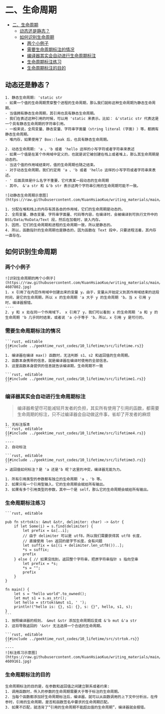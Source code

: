 # 二、生命周期

<!--ts-->
* [二、生命周期](#二生命周期)
   * [动态还是静态？](#动态还是静态)
   * [如何识别生命周期](#如何识别生命周期)
      * [两个小例子](#两个小例子)
      * [需要生命周期标注的情况](#需要生命周期标注的情况)
      * [编译器其实会自动进行生命周期标注](#编译器其实会自动进行生命周期标注)
      * [生命周期标注练习](#生命周期标注练习)
      * [生命周期标注的目的](#生命周期标注的目的)

<!-- Created by https://github.com/ekalinin/github-markdown-toc -->
<!-- Added by: runner, at: Mon Oct 10 08:45:15 UTC 2022 -->

<!--te-->

## 动态还是静态？

~~~admonish info title='动态/静态生命周期定义与表示方式' collapsible=true
1. 静态生命周期: 'static str
- 如果一个值的生命周期贯穿整个进程的生命周期，那么我们就称这种生命周期为静态生命周期。
- 当值拥有静态生命周期，其引用也具有静态生命周期。
- 我们在表述这种引用的时候，可以用 'static 来表示。比如： &'static str 代表这是一个具有静态生命周期的字符串引用。
- 一般来说，全局变量、静态变量、字符串字面量（string literal (字面) ）等，都拥有静态生命周期。
- 堆内存，如果使用了 Box::leak 后，也具有静态生命周期。

2. 动态生命周期: 'a 、'b 或者 'hello 这样的小写字符或者字符串来表述
- 如果一个值是在某个作用域中定义的，也就是说它被创建在栈上或者堆上，那么其生命周期是动态的。
- 当这个值的作用域结束时，值的生命周期也随之结束。
- 对于动态生命周期，我们约定用 'a 、'b 或者 'hello 这样的小写字符或者字符串来表述。 
- ' 后面具体是什么名字不重要，它代表某一段动态的生命周期
- 其中， &'a str 和 &'b str 表示这两个字符串引用的生命周期可能不一致。
~~~

~~~admonish info title='动静态生命周期示意图' collapsible=true
![动静态生命周期示意图](https://raw.githubusercontent.com/KuanHsiaoKuo/writing_materials/main/imgs/10%EF%BD%9C%E7%94%9F%E5%91%BD%E5%91%A8%E6%9C%9F%EF%BC%9A%E4%BD%A0%E5%88%9B%E5%BB%BA%E7%9A%84%E5%80%BC%E7%A9%B6%E7%AB%9F%E8%83%BD%E6%B4%BB%E5%A4%9A%E4%B9%85%EF%BC%9F.jpg)

1. 分配在堆和栈上的内存有其各自的作用域，它们的生命周期是动态的。
2. 全局变量、静态变量、字符串字面量、代码等内容，在编译时，会被编译到可执行文件中的 BSS/Data/RoData/Text 段，然后在加载时，装入内存。
3. 因而，它们的生命周期和进程的生命周期一致，所以是静态的。
4. 所以，函数指针的生命周期也是静态的，因为函数在 Text 段中，只要进程活着，其内存一直存在。
~~~

## 如何识别生命周期

### 两个小例子

~~~admonish info title='两个小例子' collapsible=true
![识别生命周期的两个小例子](https://raw.githubusercontent.com/KuanHsiaoKuo/writing_materials/main/imgs/10%EF%BD%9C%E7%94%9F%E5%91%BD%E5%91%A8%E6%9C%9F%EF%BC%9A%E4%BD%A0%E5%88%9B%E5%BB%BA%E7%9A%84%E5%80%BC%E7%A9%B6%E7%AB%9F%E8%83%BD%E6%B4%BB%E5%A4%9A%E4%B9%85%EF%BC%9F-4607802.jpg)
1. x 引用了在内层作用域中创建出来的变量 y。由于，变量从开始定义到其作用域结束的这段时间，是它的生命周期，所以 x 的生命周期 'a 大于 y 的生命周期 'b，当 x 引用 y 时，编译器报错。
----
2. y 和 x 处在同一个作用域下， x 引用了 y，我们可以看到 x 的生命周期 'a 和 y 的生命周期 'b 几乎同时结束，或者说 'a 小于等于 'b，所以，x 引用 y 是可行的。
~~~

### 需要生命周期标注的情况

~~~admonish info title='missing lifetime specifier' collapsible=true
```rust, editable
{{#include ../geektime_rust_codes/10_lifetime/src/lifetime.rs}}
```
1. 编译器在编译 max() 函数时，无法判断 s1、s2 和返回值的生命周期。
2. 函数本身携带的信息，就是编译器在编译时使用的全部信息。
3. 这里函数本身提供的信息就告诉编译期，生命周期不一致
~~~

~~~admonish info title='添加生命周期标注即可编译通过' collapsible=true
```rust, editable
{{#include ../geektime_rust_codes/10_lifetime/src/lifetime1.rs}}
```
~~~

### 编译器其实会自动进行生命周期标注

> 编译器希望尽可能减轻开发者的负担，其实所有使用了引用的函数，都需要生命周期的标注，只不过编译器会自动做这件事，省却了开发者的麻烦

~~~admonish info title='编译器自动进行生命周期标注' collapsible=true
1. 无标注版本
```rust, editable
{{#include ../geektime_rust_codes/10_lifetime/src/lifetime4.rs}}
```
----
2. 自动标注

```rust, editable
{{#include ../geektime_rust_codes/10_lifetime/src/lifetime3.rs}}
```
> 返回值如何标注？是 'a 还是'b 呢？这里的冲突，编译器无能为力。
~~~

~~~admonish info title='自动标注规则' collapsible=true
1. 所有引用类型的参数都有独立的生命周期 'a 、'b 等。
2. 如果只有一个引用型输入，它的生命周期会赋给所有输出。
3. 如果有多个引用类型的参数，其中一个是 self，那么它的生命周期会赋给所有输出。
~~~

### 生命周期标注练习

~~~admonish info title='标注练习题' collapsible=true
```rust, editable

pub fn strtok(s: &mut &str, delimiter: char) -> &str {
    if let Some(i) = s.find(delimiter) {
        let prefix = &s[..i];
        // 由于 delimiter 可以是 utf8，所以我们需要获得其 utf8 长度，
        // 直接使用 len 返回的是字节长度，会有问题
        let suffix = &s[(i + delimiter.len_utf8())..];
        *s = suffix;
        prefix
    } else { // 如果没找到，返回整个字符串，把原字符串指针 s 指向空串
        let prefix = *s;
        *s = "";
        prefix
    }
}

fn main() {
    let s = "hello world".to_owned();
    let mut s1 = s.as_str();
    let hello = strtok(&mut s1, ' ');
    println!("hello is: {}, s1: {}, s: {}", hello, s1, s);
}
```
1. 按照编译器的规则， &mut &str 添加生命周期后变成 &'b mut &'a str
2. 这将导致返回的 '&str 无法选择一个合适的生命周期。
~~~

~~~admonish info title='标注练习题参考' collapsible=true
```rust, editable
{{#include ../geektime_rust_codes/10_lifetime/src/strtok.rs}}
```
----
![标注练习示意图](https://raw.githubusercontent.com/KuanHsiaoKuo/writing_materials/main/imgs/10%EF%BD%9C%E7%94%9F%E5%91%BD%E5%91%A8%E6%9C%9F%EF%BC%9A%E4%BD%A0%E5%88%9B%E5%BB%BA%E7%9A%84%E5%80%BC%E7%A9%B6%E7%AB%9F%E8%83%BD%E6%B4%BB%E5%A4%9A%E4%B9%85%EF%BC%9F-4609161.jpg)
~~~

### 生命周期标注的目的

~~~admonish info title='生命周期标注的目的是，在参数和返回值之间建立联系或者约束' collapsible=true
生命周期标注的目的是，在参数和返回值之间建立联系或者约束:
1. 调用函数时，传入的参数的生命周期需要大于等于标注的生命周期。
2. 当每个函数都添加好生命周期标注后，编译器，就可以从函数调用的上下文中分析出，在传参时，引用的生命周期，是否和函数签名中要求的生命周期匹配。
3. 如果不匹配，就违背了“引用的生命周期不能超出值的生命周期”，编译器就会报错。
~~~
